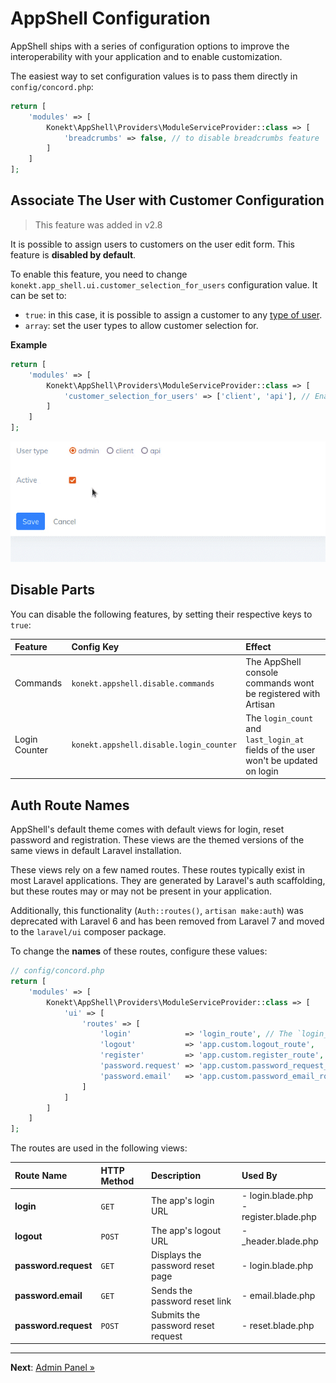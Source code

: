 # AppShell Configuration

AppShell ships with a series of configuration options to improve the interoperability with your
application and to enable customization.

The easiest way to set configuration values is to pass them directly in `config/concord.php`:

```php
return [
    'modules' => [
        Konekt\AppShell\Providers\ModuleServiceProvider::class => [
            'breadcrumbs' => false, // to disable breadcrumbs feature            
        ]
    ]
];
```

## Associate The User with Customer Configuration

> This feature was added in v2.8

It is possible to assign users to customers on the user edit form.
This feature is **disabled by default**.

To enable this feature, you need to change `konekt.app_shell.ui.customer_selection_for_users`
configuration value. It can be set to:

- `true`: in this case, it is possible to assign a customer to any [type of user](https://konekt.dev/user/2.x/user-types).
- `array`: set the user types to allow customer selection for.

**Example**

```php
return [
    'modules' => [
        Konekt\AppShell\Providers\ModuleServiceProvider::class => [
            'customer_selection_for_users' => ['client', 'api'], // Enable for `client` and `api` types of users
        ]
    ]
];
```

![Allow customer selection for certain user types only](assign_customer_selection.gif)

## Disable Parts

You can disable the following features, by setting their respective keys to `true`:

| Feature       | Config Key                              | Effect                                                                             |
|:--------------|:----------------------------------------|:-----------------------------------------------------------------------------------|
| Commands      | `konekt.appshell.disable.commands`      | The AppShell console commands wont be registered with Artisan                      |
| Login Counter | `konekt.appshell.disable.login_counter` | The `login_count` and `last_login_at` fields of the user won't be updated on login |

## Auth Route Names

AppShell's default theme comes with default views for login, reset password and registration.
These views are the themed versions of the same views in default Laravel installation.

These views rely on a few named routes. These routes typically exist in most Laravel
applications. They are generated by Laravel's auth scaffolding, but these routes may or may not
be present in your application.

Additionally, this functionality (`Auth::routes()`, `artisan make:auth`) was deprecated with Laravel
6 and has been removed from Laravel 7 and moved to the `laravel/ui` composer package.

To change the **names** of these routes, configure these values:

```php
// config/concord.php
return [
    'modules' => [
        Konekt\AppShell\Providers\ModuleServiceProvider::class => [
            'ui' => [
                'routes' => [
                    'login'            => 'login_route', // The `login_route` must be defined with Route::get(...)
                    'logout'           => 'app.custom.logout_route',
                    'register'         => 'app.custom.register_route',
                    'password.request' => 'app.custom.password_request_route',
                    'password.email'   => 'app.custom.password_email_route',
                ]
            ]
        ]
    ]
]; 
```

The routes are used in the following views:

| Route Name           | HTTP Method | Description                        | Used By                                   |
|:---------------------|:------------|:-----------------------------------|:------------------------------------------|
| **login**            | `GET`       | The app's login URL                | - login.blade.php<br>- register.blade.php |
| **logout**           | `POST`      | The app's logout URL               | - _header.blade.php                       |
| **password.request** | `GET`       | Displays the password reset page   | - login.blade.php                         |
| **password.email**   | `GET`       | Sends the password reset link      | - email.blade.php                         |
| **password.request** | `POST`      | Submits the password reset request | - reset.blade.php                         |


---

**Next**: [Admin Panel &raquo;](admin-panel.md)

